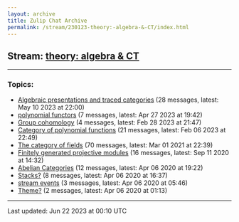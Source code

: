 ```yaml
---
layout: archive
title: Zulip Chat Archive
permalink: /stream/230123-theory:-algebra-&-CT/index.html
---
```


## Stream: [theory: algebra & CT](https://mattecapu.github.io/ct-zulip-archive/stream/230123-theory:-algebra-&-CT/index.html)
---

### Topics:

* [Algebraic presentations and traced categories](topic/topic_Algebraic.20presentations.20and.20traced.20categories.html) (28 messages, latest: May 10 2023 at 22:00)
* [polynomial functors](topic/topic_polynomial.20functors.html) (7 messages, latest: Apr 27 2023 at 19:42)
* [Group cohomology](topic/topic_Group.20cohomology.html) (4 messages, latest: Feb 28 2023 at 21:47)
* [Category of polynomial functions](topic/topic_Category.20of.20polynomial.20functions.html) (21 messages, latest: Feb 06 2023 at 22:49)
* [The category of fields](topic/topic_The.20category.20of.20fields.html) (70 messages, latest: Mar 01 2021 at 22:39)
* [Finitely generated projective modules](topic/topic_Finitely.20generated.20projective.20modules.html) (16 messages, latest: Sep 11 2020 at 14:32)
* [Abelian Categories](topic/topic_Abelian.20Categories.html) (12 messages, latest: Apr 06 2020 at 19:22)
* [Stacks?](topic/topic_Stacks.3F.html) (8 messages, latest: Apr 06 2020 at 16:37)
* [stream events](topic/topic_stream.20events.html) (3 messages, latest: Apr 06 2020 at 05:46)
* [Theme?](topic/topic_Theme.3F.html) (2 messages, latest: Apr 06 2020 at 01:13)

<hr><p>Last updated: Jun 22 2023 at 00:10 UTC</p>